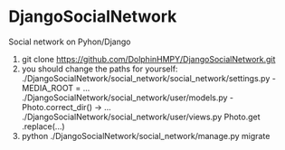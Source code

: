 # DjangoSocialNetwork
Social network on Pyhon/Django 

1. git clone https://github.com/DolphinHMPY/DjangoSocialNetwork.git
2. you should change the paths for yourself:
    ./DjangoSocialNetwork/social_network/social_network/settings.py - MEDIA_ROOT = ...
    ./DjangoSocialNetwork/social_network/user/models.py - Photo.correct_dir() -> ...
    ./DjangoSocialNetwork/social_network/user/views.py Photo.get .replace(...)
3. python ./DjangoSocialNetwork/social_network/manage.py migrate
